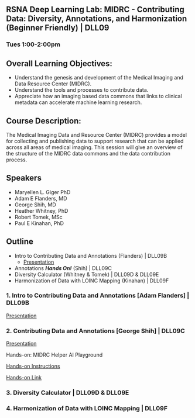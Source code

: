 ## RSNA Deep Learning Lab: MIDRC - Contributing Data: Diversity, Annotations, and Harmonization (Beginner Friendly) | DLL09
### Tues 1:00-2:00pm
## Overall Learning Objectives: 
- Understand the genesis and development of the Medical Imaging and Data Resource Center (MIDRC).
- Understand the tools and processes to contribute data.
- Appreciate how an imaging based data commons that links to clinical metadata can accelerate machine learning research.
## Course Description:
The Medical Imaging Data and Resource Center (MIDRC) provides a model for collecting and publishing data to support research that can be applied across all areas of medical imaging. This session will give an overview of the structure of the MIDRC data commons and the data contribution process.
## Speakers
- Maryellen L. Giger PhD
- Adam E Flanders, MD
- George Shih, MD
- Heather Whitney, PhD
- Robert Tomek, MSc
- Paul E Kinahan, PhD
## Outline
- Intro to Contributing Data and Annotations (Flanders) | DLL09B
  - [Presentation](link)
- Annotations ***Hands On!*** (Shih) | DLL09C
- Diversity Calculator (Whitney & Tomek) | DLL09D & DLL09E
- Harmonization of Data with LOINC Mapping (Kinahan) | DLL09F

### 1. Intro to Contributing Data and Annotations [Adam Flanders] | DLL09B

[Presentation](link)

### 2. Contributing Data and Annotations [George Shih] | DLL09C

[Presentation](https://docs.google.com/presentation/d/e/2PACX-1vTbILDPt5iqzOKoLo1MnwQ8NmfOR-Ev4T0fKhHrHfvCyyZosEYL6d8a9XIoQpQkuVCvCueCZgAsscHn/pub)

Hands-on: MIDRC Helper AI Playground

[Hands-on Instructions](https://docs.google.com/presentation/d/e/2PACX-1vTqL-ZDxpva1YmW1C9y2l9ck7npEzWolwj8XckM_omyIek4uleCI_Gleo8WfCipjzGw2tvATm9Csi4A/pub)

[Hands-on Link](https://ai.skp.one/midrc-helper-ai-playground)

### 3. Diversity Calculator | DLL09D & DLL09E


### 4. Harmonization of Data with LOINC Mapping | DLL09F
